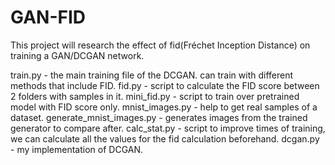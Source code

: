 # GAN-FID

This project will research the effect of fid(Fréchet Inception Distance) on training
a GAN/DCGAN network.

train.py - the main training file of the DCGAN. can train with different methods that include FID.
fid.py - script to calculate the FID score between 2 folders with samples in it.
mini_fid.py - script to train over pretrained model with FID score only.
mnist_images.py - help to get real samples of a dataset.
generate_mnist_images.py - generates images from the trained generator to compare after.
calc_stat.py - script to improve times of training, we can calculate all the values for the fid calculation beforehand.
dcgan.py - my implementation of DCGAN.